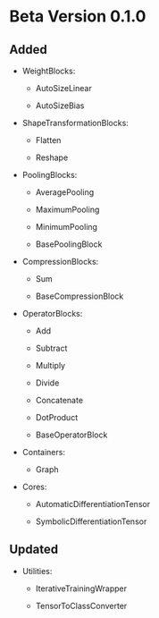 # Beta Version 0.1.0

## Added

* WeightBlocks:

	* AutoSizeLinear
	
	* AutoSizeBias

* ShapeTransformationBlocks:

	* Flatten

	* Reshape

* PoolingBlocks:
	
	* AveragePooling
	
	* MaximumPooling
	
	* MinimumPooling
	
	* BasePoolingBlock

* CompressionBlocks:

	* Sum

	* BaseCompressionBlock

* OperatorBlocks:

	* Add

	* Subtract

	* Multiply

	* Divide

	* Concatenate

	* DotProduct

	* BaseOperatorBlock

* Containers:

	* Graph

* Cores:

	* AutomaticDifferentiationTensor

	* SymbolicDifferentiationTensor

## Updated

* Utilities:

	* IterativeTrainingWrapper
	
	* TensorToClassConverter



	